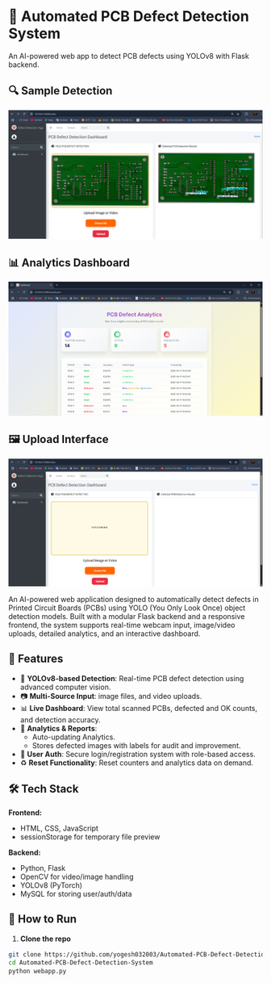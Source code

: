 # 🧠 Automated PCB Defect Detection System

An AI-powered web app to detect PCB defects using YOLOv8 with Flask backend.

## 🔍 Sample Detection
![Detection](static/images/result.png)

## 📊 Analytics Dashboard
![Dashboard](static/images/analytics.png)

## 🖼️ Upload Interface
![Upload](static/images/Dashboard.png)

An AI-powered web application designed to automatically detect defects in Printed Circuit Boards (PCBs) using YOLO (You Only Look Once) object detection models. Built with a modular Flask backend and a responsive frontend, the system supports real-time webcam input, image/video uploads, detailed analytics, and an interactive dashboard.

## 🚀 Features

- 🧠 **YOLOv8-based Detection**: Real-time PCB defect detection using advanced computer vision.
- 📷 **Multi-Source Input**: image files, and video uploads.
- 📊 **Live Dashboard**: View total scanned PCBs, defected and OK counts, and detection accuracy.
- 📝 **Analytics & Reports**:
  - Auto-updating Analytics.
  - Stores defected images with labels for audit and improvement.
- 👤 **User Auth**: Secure login/registration system with role-based access.
- ♻️ **Reset Functionality**: Reset counters and analytics data on demand.

## 🛠️ Tech Stack

**Frontend:**
- HTML, CSS, JavaScript
- sessionStorage for temporary file preview

**Backend:**
- Python, Flask
- OpenCV for video/image handling
- YOLOv8 (PyTorch)
- MySQL for storing user/auth/data


## 🧪 How to Run

1. **Clone the repo**
```bash
git clone https://github.com/yogesh032003/Automated-PCB-Defect-Detection-System.git
cd Automated-PCB-Defect-Detection-System
python webapp.py

